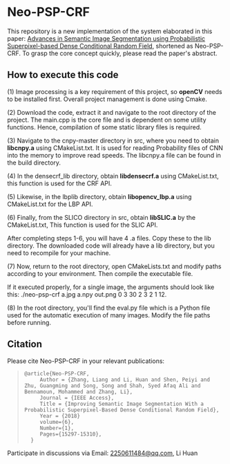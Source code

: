 # Neo-PSP-CRF

This repository is a new implementation of the system elaborated in this paper: [Advances in Semantic Image Segmentation using Probabilistic Superpixel-based Dense Conditional Random Field](https://ieeexplore.ieee.org/document/8314143/), shortened as Neo-PSP-CRF. To grasp the core concept quickly, please read the paper's abstract.

## How to execute this code

(1) Image processing is a key requirement of this project, so **openCV** needs to be installed first. Overall project management is done using Cmake.

(2) Download the code, extract it and navigate to the root directory of the project. The main.cpp is the core file and is dependent on some utility functions. Hence, compilation of some static library files is required.

(3) Navigate to the cnpy-master directory in src, where you need to obtain **libcnpy.a** using CMakeList.txt. It is used for reading Probability files of CNN into the memory to improve read speeds. The libcnpy.a file can be found in the build directory.

(4) In the densecrf_lib directory, obtain **libdensecrf.a** using CMakeList.txt, this function is used for the CRF API.

(5) Likewise, in the lbplib directory, obtain **libopencv_lbp.a** using CMakeList.txt for the LBP API.

(6) Finally, from the SLICO directory in src, obtain **libSLIC.a** by the CMakeList.txt, This function is used for the SLIC API.

After completing steps 1-6, you will have 4 .a files. Copy these to the lib directory. The downloaded code will already have a lib directory, but you need to recompile for your machine.

(7) Now, return to the root directory, open CMakeLists.txt and modify paths according to your environment. Then compile the executable file.

If it executed properly, for a single image, the arguments should look like this: ./neo-psp-crf a.jpg a.npy out.png 0 3 30 2 3 2 1 12.

(8) In the root directory, you'll find the eval.py file which is a Python file used for the automatic execution of many images. Modify the file paths before running.

## Citation

Please cite Neo-PSP-CRF in your relevant publications: 

>     @article{Neo-PSP-CRF,
>          Author = {Zhang, Liang and Li, Huan and Shen, Peiyi and Zhu, Guangming and Song, Song and Shah, Syed Afaq Ali and Bennamoun, Mohammed and Zhang, Li},
>          Journal = {IEEE Access},
>          Title = {Improving Semantic Image Segmentation With a Probabilistic Superpixel-Based Dense Conditional Random Field},
>          Year = {2018}
>          volume={6},
>          Number={1},
>          Pages={15297-15310},
>       }

Participate in discussions via Email: 2250611484@qq.com, Li Huan